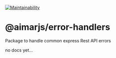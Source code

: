 [![Maintainability](https://api.codeclimate.com/v1/badges/214cb9db05e215675e09/maintainability)](https://codeclimate.com/github/aimarjs/error-handlers/maintainability)

# @aimarjs/error-handlers

Package to handle common express Rest API errors

no docs yet...

